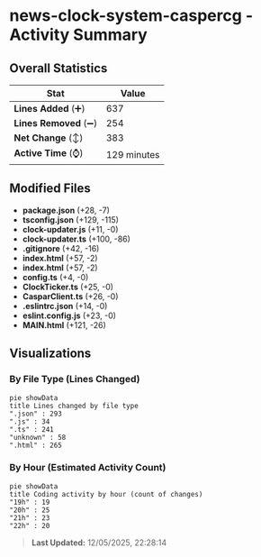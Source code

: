 # news-clock-system-caspercg - Activity Summary 

## Overall Statistics

| Stat                   | Value                                                             |
| ---------------------- | ----------------------------------------------------------------- |
| **Lines Added** (➕)   | 637                                          |
| **Lines Removed** (➖) | 254                                        |
| **Net Change** (↕)    | 383                |
| **Active Time** (⌚)   | 129 minutes |


## Modified Files
- **package.json** (+28, -7)
- **tsconfig.json** (+129, -115)
- **clock-updater.js** (+11, -0)
- **clock-updater.ts** (+100, -86)
- **.gitignore** (+42, -16)
- **index.html** (+57, -2)
- **index.html** (+57, -2)
- **config.ts** (+4, -0)
- **ClockTicker.ts** (+25, -0)
- **CasparClient.ts** (+26, -0)
- **.eslintrc.json** (+14, -0)
- **eslint.config.js** (+23, -0)
- **MAIN.html** (+121, -26)

## Visualizations

### By File Type (Lines Changed)

```mermaid
pie showData
title Lines changed by file type
".json" : 293
".js" : 34
".ts" : 241
"unknown" : 58
".html" : 265
```

### By Hour (Estimated Activity Count)

```mermaid
pie showData
title Coding activity by hour (count of changes)
"19h" : 19
"20h" : 25
"21h" : 23
"22h" : 20
```


> **Last Updated:** 12/05/2025, 22:28:14